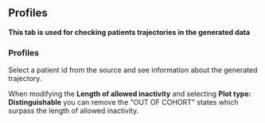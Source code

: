 ## Profiles

**This tab is used for checking patients trajectories in the generated data**

### Profiles

Select a patient id from the source and see information about the generated trajectory.

When modifying the **Length of allowed inactivity** and selecting **Plot type: Distinguishable** you can remove the "OUT OF COHORT" states which surpass the length of allowed inactivity.
